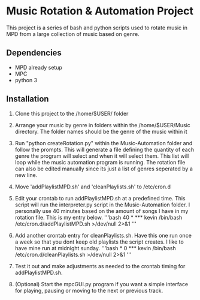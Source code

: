 # Music Rotation & Automation Project
This project is a series of bash and python scripts used to rotate music in MPD
from a large collection of music based on genre.

## Dependencies
- MPD already setup
- MPC
- python 3

## Installation
1. Clone this project to the /home/$USER/ folder
2. Arrange your music by genre in folders within the /home/$USER/Music directory.
   The folder names should be the genre of the music within it
3. Run "python createRotation.py" within the Music-Automation folder and follow the prompts.
   This will generate a file defining the quantity of each genre the program will select and
   when it will select them. This list will loop while the music automation program is running.
   The rotation file can also be edited manually since its just a list of genres seperated by
   a new line.
4. Move 'addPlaylistMPD.sh' and 'cleanPlaylists.sh' to /etc/cron.d
5. Edit your crontab to run addPlaylistMPD.sh at a predefined time. This script
   will run the interpreter.py script in the Music-Automation folder. I personally use 40 minutes
   based on the amount of songs I have in my rotation file. This is my entry below.
'''bash
	40 \*	\*\*\*	kevin	/bin/bash /etc/cron.d/addPlaylistMPD.sh \>/dev/null 2>&1
'''
6. Add another crontab entry for cleanPlaylists.sh. Have this one run once a week so that
   you dont keep old playlists the script creates. I like to have mine run at midnight sunday.
'''bash
\* 0	\*\*\*	kevin	/bin/bash /etc/cron.d/cleanPlaylists.sh \>/dev/null 2>&1
'''
7. Test it out and make adjustments as needed to the crontab timing for addPlaylistMPD.sh.

8. (Optional) Start the mpcGUI.py program if you want a simple interface for playing, pausing
   or moving to the next or previous track. 


